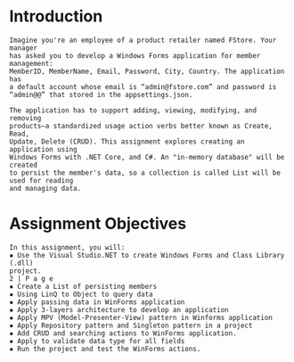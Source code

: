 # Introduction
    Imagine you're an employee of a product retailer named FStore. Your manager
    has asked you to develop a Windows Forms application for member management:
    MemberID, MemberName, Email, Password, City, Country. The application has
    a default account whose email is “admin@fstore.com” and password is
    “admin@@” that stored in the appsettings.json.
    
    The application has to support adding, viewing, modifying, and removing
    products—a standardized usage action verbs better known as Create, Read,
    Update, Delete (CRUD). This assignment explores creating an application using
    Windows Forms with .NET Core, and C#. An "in-memory database" will be created
    to persist the member's data, so a collection is called List will be used for reading
    and managing data.

# Assignment Objectives
    In this assignment, you will:
    ▪ Use the Visual Studio.NET to create Windows Forms and Class Library (.dll)
    project.
    2 | P a g e
    ▪ Create a List of persisting members
    ▪ Using LinQ to Object to query data
    ▪ Apply passing data in WinForms application
    ▪ Apply 3-layers architecture to develop an application
    ▪ Apply MPV (Model-Presenter-View) pattern in Winforms application
    ▪ Apply Repository pattern and Singleton pattern in a project
    ▪ Add CRUD and searching actions to WinForms application.
    ▪ Apply to validate data type for all fields
    ▪ Run the project and test the WinForms actions.
